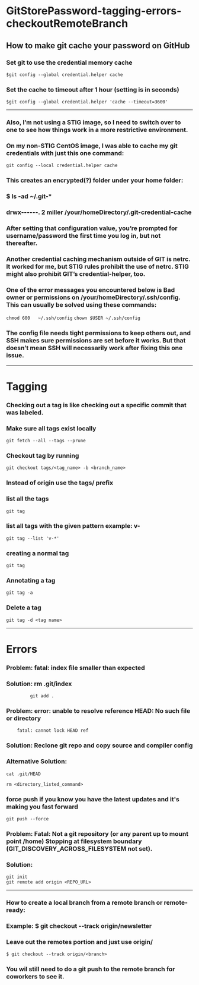# GitStorePassword-tagging-errors-checkoutRemoteBranch

## How to make git cache your password on GitHub

### Set git to use the credential memory cache
`$git config --global credential.helper cache`

### Set the cache to timeout after 1 hour (setting is in seconds)
`$git config --global credential.helper 'cache --timeout=3600'`

----------------------------------------------------------------------
### Also, I’m not using a STIG image, so I need to switch over to one to see how things work in a more restrictive environment.

### On my non-STIG CentOS image, I was able to cache my git credentials with just this one command:
`git config --local credential.helper cache`

### This creates an encrypted(?) folder under your home folder:
### $ ls -ad ~/.git-*

### drwx------. 2 miller <nameOfUser> <date> /your/homeDirectory/.git-credential-cache


### After setting that configuration value, you’re prompted for username/password the first time you log in, but not thereafter.


### Another credential caching mechanism outside of GIT is netrc. It worked for me, but STIG rules prohibit the use of netrc. STIG might also prohibit GIT’s credential-helper, too.


### One of the error messages you encountered below is Bad owner or permissions on /your/homeDirectory/.ssh/config. This can usually be solved using these commands:
`chmod 600   ~/.ssh/config`
`chown $USER ~/.ssh/config`

### The config file needs tight permissions to keep others out, and SSH makes sure permissions are set before it works. But that doesn’t mean SSH will necessarily work after fixing this one issue.

-----------------------------------------------------------------------------------------------------------------------------------
# Tagging

### Checking out a tag is like checking out a specific commit that was labeled.
### Make sure all tags exist locally
 
```
git fetch --all --tags --prune
```

### Checkout tag by running
```
git checkout tags/<tag_name> -b <branch_name>
```
### Instead of origin use the tags/ prefix

### list all the tags
```
git tag
```

### list all tags with the given pattern example: v-
```
git tag --list 'v-*'
```

### creating a normal tag
```
git tag
```

### Annotating a tag
```
git tag -a
```

### Delete a tag
```
git tag -d <tag name>

```
----------------------------------------------------------------------------------------------------------------------------
# Errors

### Problem:     fatal: index file smaller than expected

### Solution:    rm .git/index
	         git add .

### Problem: 	error: unable to resolve reference HEAD: No such file or directory
		fatal: cannot lock HEAD ref

### Solution:	Reclone git repo and copy source and compiler config
### Alternative Solution: 
```
cat .git/HEAD
```
```
rm <directory_listed_command>
```
### force push if you know you have the latest updates and it's making you fast forward
```
git push --force
```


### Problem: Fatal: Not a git repository (or any parent up to mount point /home) Stopping at filesystem boundary (GIT_DISCOVERY_ACROSS_FILESYSTEM not set).

### Solution:
```
git init
git remote add origin <REPO_URL>
```

---------------------------------------------------------------------------------------------------------------------------------


### How to create a local branch from a remote branch or remote-ready:
### Example: $ git checkout --track origin/newsletter
### Leave out the remotes portion and just use origin/<branch>
`$ git checkout --track origin/<branch>`

### You wil still need to do a git push to the remote branch for coworkers to see it.
